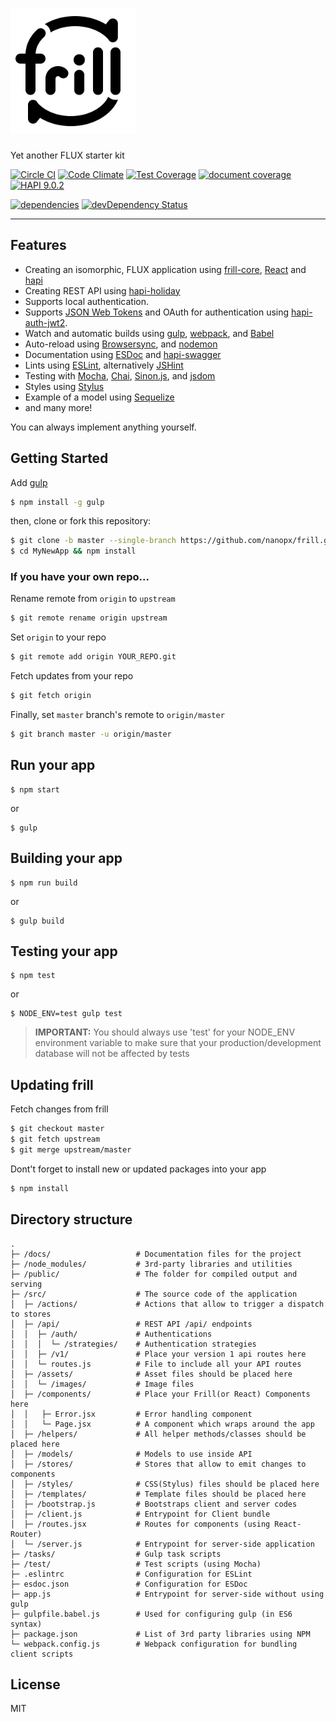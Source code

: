 # <img src="frill-logo.png" alt="frill" title="frill logo" height="200" />

Yet another FLUX starter kit

[![Circle CI](https://circleci.com/gh/nanopx/frill/tree/master.svg?style=shield&circle-token=ea6665c989599be6eddc9ba5f7d8d849b525f83a)](https://circleci.com/gh/nanopx/frill/tree/master)
[![Code Climate](https://codeclimate.com/github/nanopx/frill/badges/gpa.svg)](https://codeclimate.com/github/nanopx/frill)
[![Test Coverage](https://codeclimate.com/github/nanopx/frill/badges/coverage.svg)](https://codeclimate.com/github/nanopx/frill/coverage)
[![document coverage](https://rawgit.com/nanopx/frill/master/docs/badge.svg)](https://esdoc.org)
[![HAPI 9.0.2](http://img.shields.io/badge/hapi-9.0.2-brightgreen.svg "Latest Hapi.js")](http://hapijs.com)

[![dependencies](https://david-dm.org/nanopx/frill.svg)](https://david-dm.org/nanopx/frill)
[![devDependency Status](https://david-dm.org/nanopx/frill/dev-status.svg)](https://david-dm.org/nanopx/frill#info=devDependencies)

---

## Features

* Creating an isomorphic, FLUX application using [frill-core](https://github.com/nanopx/frill-core),  [React](http://facebook.github.io/react/) and [hapi](http://hapijs.com/)
* Creating REST API using [hapi-holiday](https://github.com/nanopx/hapi-holiday)
* Supports local authentication.
* Supports [JSON Web Tokens](http://jwt.io/) and OAuth for authentication using [hapi-auth-jwt2](https://github.com/dwyl/hapi-auth-jwt2).
* Watch and automatic builds using [gulp](http://gulpjs.com/), [webpack](https://github.com/webpack/webpack), and [Babel](https://babeljs.io/)
* Auto-reload using [Browsersync](http://www.browsersync.io/), and [nodemon](https://github.com/remy/nodemon)
* Documentation using [ESDoc](https://esdoc.org/) and [hapi-swagger](https://github.com/glennjones/hapi-swagger)
* Lints using [ESLint](http://eslint.org/), alternatively [JSHint](http://jshint.com/docs)
* Testing with [Mocha](mochajs.org), [Chai](chaijs.com), [Sinon.js](http://sinonjs.org/), and [jsdom](https://github.com/tmpvar/jsdom)
* Styles using [Stylus](https://learnboost.github.io/stylus/)
* Example of a model using [Sequelize](docs.sequelizejs.com/en/latest/)
* and many more!

You can always implement anything yourself.


## Getting Started
Add [gulp](http://gulpjs.com/)
```bash
$ npm install -g gulp
```
then, clone or fork this repository:
```bash
$ git clone -b master --single-branch https://github.com/nanopx/frill.git MyNewApp
$ cd MyNewApp && npm install
```

### If you have your own repo...

Rename remote from `origin` to `upstream`
```bash
$ git remote rename origin upstream
```

Set `origin` to your repo
```bash
$ git remote add origin YOUR_REPO.git
```

Fetch updates from your repo
```bash
$ git fetch origin
```

Finally, set `master` branch's remote to `origin/master`
```bash
$ git branch master -u origin/master
```


## Run your app
```
$ npm start
```
or
```
$ gulp
```

## Building your app
```
$ npm run build
```
or
```
$ gulp build
```

## Testing your app
```
$ npm test
```
or
```
$ NODE_ENV=test gulp test
```
> **IMPORTANT:** You should always use 'test' for your NODE_ENV environment variable to make sure that your production/development database will not be affected by tests

## Updating frill
Fetch changes from frill
```bash
$ git checkout master
$ git fetch upstream
$ git merge upstream/master
```

Dont't forget to install new or updated packages into your app
```bash
$ npm install
```

## Directory structure
```
.
├─ /docs/                   # Documentation files for the project
├─ /node_modules/           # 3rd-party libraries and utilities
├─ /public/                 # The folder for compiled output and serving
├─ /src/                    # The source code of the application
│  ├─ /actions/             # Actions that allow to trigger a dispatch to stores
│  ├─ /api/                 # REST API /api/ endpoints
│  │  ├─ /auth/             # Authentications
│  │  │  └─ /strategies/    # Authentication strategies
│  │  ├─ /v1/               # Place your version 1 api routes here
│  │  └─ routes.js          # File to include all your API routes
│  ├─ /assets/              # Asset files should be placed here
│  │  └─ /images/           # Image files
│  ├─ /components/          # Place your Frill(or React) Components here
│  │   ├─ Error.jsx         # Error handling component
│  │   └─ Page.jsx          # A component which wraps around the app
│  ├─ /helpers/             # All helper methods/classes should be placed here
│  ├─ /models/              # Models to use inside API
│  ├─ /stores/              # Stores that allow to emit changes to components
│  ├─ /styles/              # CSS(Stylus) files should be placed here
│  ├─ /templates/           # Template files should be placed here
│  ├─ /bootstrap.js         # Bootstraps client and server codes
│  ├─ /client.js            # Entrypoint for Client bundle
│  ├─ /routes.jsx           # Routes for components (using React-Router)
│  └─ /server.js            # Entrypoint for server-side application
├─ /tasks/                  # Gulp task scripts
├─ /test/                   # Test scripts (using Mocha)
├─ .eslintrc                # Configuration for ESLint
├─ esdoc.json               # Configuration for ESDoc
├─ app.js                   # Entrypoint for server-side without using gulp
├─ gulpfile.babel.js        # Used for configuring gulp (in ES6 syntax)
├─ package.json             # List of 3rd party libraries using NPM
└─ webpack.config.js        # Webpack configuration for bundling client scripts
```

## License
MIT
